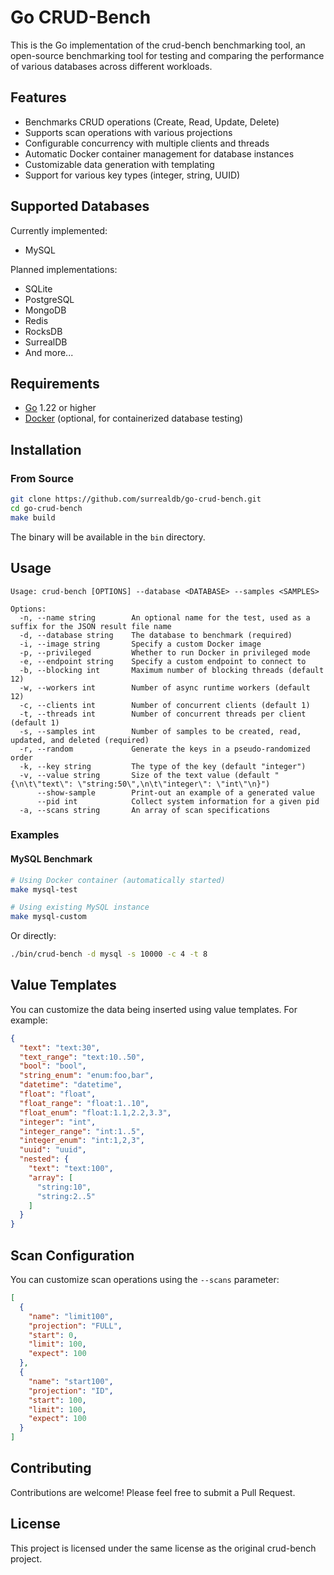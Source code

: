 # Go CRUD-Bench

This is the Go implementation of the crud-bench benchmarking tool, an open-source benchmarking tool for testing and comparing the performance of various databases across different workloads.

## Features

- Benchmarks CRUD operations (Create, Read, Update, Delete)
- Supports scan operations with various projections
- Configurable concurrency with multiple clients and threads
- Automatic Docker container management for database instances
- Customizable data generation with templating
- Support for various key types (integer, string, UUID)

## Supported Databases

Currently implemented:

- MySQL

Planned implementations:

- SQLite
- PostgreSQL
- MongoDB
- Redis
- RocksDB
- SurrealDB
- And more...

## Requirements

- [Go](https://golang.org/) 1.22 or higher
- [Docker](https://www.docker.com/) (optional, for containerized database testing)

## Installation

### From Source

```bash
git clone https://github.com/surrealdb/go-crud-bench.git
cd go-crud-bench
make build
```

The binary will be available in the `bin` directory.

## Usage

```
Usage: crud-bench [OPTIONS] --database <DATABASE> --samples <SAMPLES>

Options:
  -n, --name string        An optional name for the test, used as a suffix for the JSON result file name
  -d, --database string    The database to benchmark (required)
  -i, --image string       Specify a custom Docker image
  -p, --privileged         Whether to run Docker in privileged mode
  -e, --endpoint string    Specify a custom endpoint to connect to
  -b, --blocking int       Maximum number of blocking threads (default 12)
  -w, --workers int        Number of async runtime workers (default 12)
  -c, --clients int        Number of concurrent clients (default 1)
  -t, --threads int        Number of concurrent threads per client (default 1)
  -s, --samples int        Number of samples to be created, read, updated, and deleted (required)
  -r, --random             Generate the keys in a pseudo-randomized order
  -k, --key string         The type of the key (default "integer")
  -v, --value string       Size of the text value (default "{\n\t\"text\": \"string:50\",\n\t\"integer\": \"int\"\n}")
      --show-sample        Print-out an example of a generated value
      --pid int            Collect system information for a given pid
  -a, --scans string       An array of scan specifications
```

### Examples

#### MySQL Benchmark

```bash
# Using Docker container (automatically started)
make mysql-test

# Using existing MySQL instance
make mysql-custom
```

Or directly:

```bash
./bin/crud-bench -d mysql -s 10000 -c 4 -t 8
```

## Value Templates

You can customize the data being inserted using value templates. For example:

```json
{
  "text": "text:30",
  "text_range": "text:10..50",
  "bool": "bool",
  "string_enum": "enum:foo,bar",
  "datetime": "datetime",
  "float": "float",
  "float_range": "float:1..10",
  "float_enum": "float:1.1,2.2,3.3",
  "integer": "int",
  "integer_range": "int:1..5",
  "integer_enum": "int:1,2,3",
  "uuid": "uuid",
  "nested": {
    "text": "text:100",
    "array": [
      "string:10",
      "string:2..5"
    ]
  }
}
```

## Scan Configuration

You can customize scan operations using the `--scans` parameter:

```json
[
  {
    "name": "limit100",
    "projection": "FULL",
    "start": 0,
    "limit": 100,
    "expect": 100
  },
  {
    "name": "start100",
    "projection": "ID",
    "start": 100,
    "limit": 100,
    "expect": 100
  }
]
```

## Contributing

Contributions are welcome! Please feel free to submit a Pull Request.

## License

This project is licensed under the same license as the original crud-bench project.
